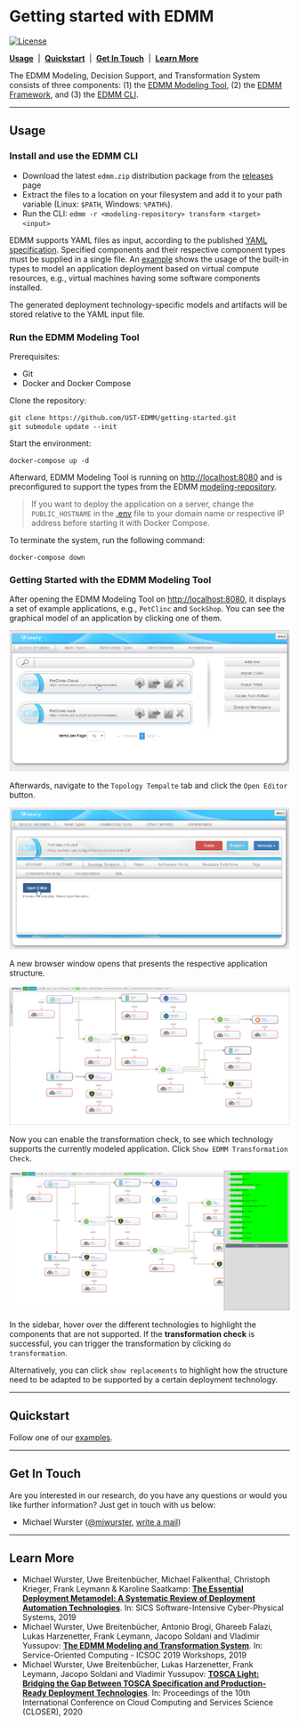 
# Getting started with EDMM

[![License](https://img.shields.io/badge/License-Apache%202.0-blue.svg)](https://opensource.org/licenses/Apache-2.0)

[**Usage**](#usage) &nbsp;|&nbsp; [**Quickstart**](#quickstart) &nbsp;|&nbsp; [**Get In Touch**](#get-in-touch) &nbsp;|&nbsp; [**Learn More**](#learn-more)

The EDMM Modeling, Decision Support, and Transformation System consists of three components:
(1) the [EDMM Modeling Tool](https://github.com/eclipse/winery),
(2) the [EDMM Framework](https://github.com/UST-EDMM/edmm), and
(3) the [EDMM CLI](https://github.com/UST-EDMM/edmm/releases).

---

## Usage

### Install and use the EDMM CLI

* Download the latest `edmm.zip` distribution package from the [releases](https://github.com/UST-EDMM/transformation-framework/releases) page
* Extract the files to a location on your filesystem and add it to your path variable (Linux: `$PATH`, Windows: `%PATH%`).
* Run the CLI: `edmm -r <modeling-repository> transform <target> <input>`

EDMM supports YAML files as input, according to the published [YAML specification](https://github.com/UST-EDMM/spec-yaml).
Specified components and their respective component types must be supplied in a single file.
An [example](examples/sockshop/deployment.yml) shows the usage of the built-in types to model an application deployment based on virtual compute resources, e.g., virtual machines having some software components installed.

The generated deployment technology-specific models and artifacts will be stored relative to the YAML input file.

### Run the EDMM Modeling Tool 

Prerequisites:

* Git
* Docker and Docker Compose

Clone the repository:
```shell
git clone https://github.com/UST-EDMM/getting-started.git
git submodule update --init
```

Start the environment:
```shell
docker-compose up -d
```

Afterward, EDMM Modeling Tool is running on <http://localhost:8080> and is preconfigured to support the types from the EDMM [modeling-repository](./modeling-repository).

> If you want to deploy the application on a server, change the `PUBLIC_HOSTNAME` in the [.env](.env) file to your
domain name or respective IP address before starting it with Docker Compose.

To terminate the system, run the following command:

```shell
docker-compose down
``` 

### Getting Started with the EDMM Modeling Tool

After opening the EDMM Modeling Tool on <http://localhost:8080>, it displays a set of example applications, e.g., `PetClinc` and `SockShop`.
You can see the graphical model of an application by clicking one of them.

![](docs/images/modeling-tool_overview.png)

Afterwards, navigate to the `Topology Tempalte` tab and click the `Open Editor` button.

![](docs/images/modeling-tool_open-topology.png)

A new browser window opens that presents the respective application structure.

![](docs/images/sockshop_topology.png)

Now you can enable the transformation check, to see which technology supports the currently modeled application.
Click `Show EDMM Transformation Check`.

![](docs/images/sockshop_transformation.png)

In the sidebar, hover over the different technologies to highlight the components that are not supported.
If the **transformation check** is successful, you can trigger the transformation by clicking `do transformation`.

Alternatively, you can click `show replacements` to highlight how the structure need to be adapted to be supported by a certain deployment technology.

---

## Quickstart

Follow one of our [examples](./examples).

---

## Get In Touch

Are you interested in our research, do you have any questions or would you like further information?
Just get in touch with us below:

* Michael Wurster ([@miwurster](https://github.com/miwurster), [write a mail](mailto:miwurster@gmail.com?subject=[GitHub]%20TOSCA%20Lightning))

---

## Learn More

* Michael Wurster, Uwe Breitenbücher, Michael Falkenthal, Christoph Krieger, Frank Leymann & Karoline Saatkamp:
  [**The Essential Deployment Metamodel: A Systematic Review of Deployment Automation Technologies**](https://link.springer.com/article/10.1007%2Fs00450-019-00412-x).
  In: SICS Software-Intensive Cyber-Physical Systems, 2019
* Michael Wurster, Uwe Breitenbücher, Antonio Brogi, Ghareeb Falazi, Lukas Harzenetter, Frank Leymann, Jacopo Soldani and Vladimir Yussupov:
  [**The EDMM Modeling and Transformation System**](https://www.iaas.uni-stuttgart.de/publications/INPROC-2019-41-ICSOC-2019-The-EDMM-Modeling-and-Transformation-System.pdf).
  In: Service-Oriented Computing - ICSOC 2019 Workshops, 2019
* Michael Wurster, Uwe Breitenbücher, Lukas Harzenetter, Frank Leymann, Jacopo Soldani and Vladimir Yussupov:
  [**TOSCA Light: Bridging the Gap Between TOSCA Specification and Production-Ready Deployment Technologies**](https://www.iaas.uni-stuttgart.de/publications/Wurster_TOSCA_Light.pdf).
  In: Proceedings of the 10th International Conference on Cloud Computing and Services Science (CLOSER), 2020
